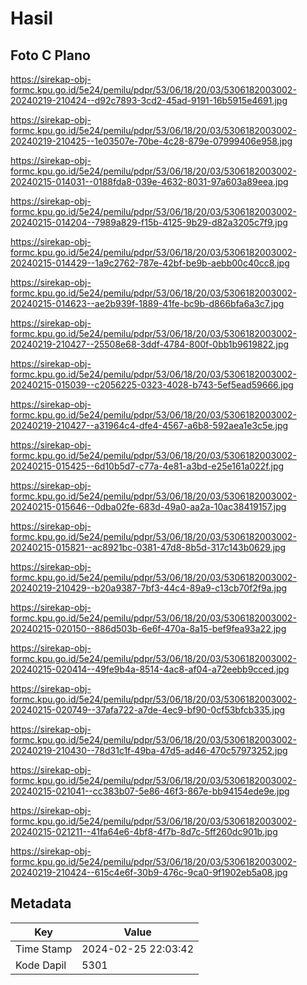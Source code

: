 # Hasil

## Foto C Plano

https://sirekap-obj-formc.kpu.go.id/5e24/pemilu/pdpr/53/06/18/20/03/5306182003002-20240219-210424--d92c7893-3cd2-45ad-9191-16b5915e4691.jpg

https://sirekap-obj-formc.kpu.go.id/5e24/pemilu/pdpr/53/06/18/20/03/5306182003002-20240219-210425--1e03507e-70be-4c28-879e-07999406e958.jpg

https://sirekap-obj-formc.kpu.go.id/5e24/pemilu/pdpr/53/06/18/20/03/5306182003002-20240215-014031--0188fda8-039e-4632-8031-97a603a89eea.jpg

https://sirekap-obj-formc.kpu.go.id/5e24/pemilu/pdpr/53/06/18/20/03/5306182003002-20240215-014204--7989a829-f15b-4125-9b29-d82a3205c7f9.jpg

https://sirekap-obj-formc.kpu.go.id/5e24/pemilu/pdpr/53/06/18/20/03/5306182003002-20240215-014429--1a9c2762-787e-42bf-be9b-aebb00c40cc8.jpg

https://sirekap-obj-formc.kpu.go.id/5e24/pemilu/pdpr/53/06/18/20/03/5306182003002-20240215-014623--ae2b939f-1889-41fe-bc9b-d866bfa6a3c7.jpg

https://sirekap-obj-formc.kpu.go.id/5e24/pemilu/pdpr/53/06/18/20/03/5306182003002-20240219-210427--25508e68-3ddf-4784-800f-0bb1b9619822.jpg

https://sirekap-obj-formc.kpu.go.id/5e24/pemilu/pdpr/53/06/18/20/03/5306182003002-20240215-015039--c2056225-0323-4028-b743-5ef5ead59666.jpg

https://sirekap-obj-formc.kpu.go.id/5e24/pemilu/pdpr/53/06/18/20/03/5306182003002-20240219-210427--a31964c4-dfe4-4567-a6b8-592aea1e3c5e.jpg

https://sirekap-obj-formc.kpu.go.id/5e24/pemilu/pdpr/53/06/18/20/03/5306182003002-20240215-015425--6d10b5d7-c77a-4e81-a3bd-e25e161a022f.jpg

https://sirekap-obj-formc.kpu.go.id/5e24/pemilu/pdpr/53/06/18/20/03/5306182003002-20240215-015646--0dba02fe-683d-49a0-aa2a-10ac38419157.jpg

https://sirekap-obj-formc.kpu.go.id/5e24/pemilu/pdpr/53/06/18/20/03/5306182003002-20240215-015821--ac8921bc-0381-47d8-8b5d-317c143b0629.jpg

https://sirekap-obj-formc.kpu.go.id/5e24/pemilu/pdpr/53/06/18/20/03/5306182003002-20240219-210429--b20a9387-7bf3-44c4-89a9-c13cb70f2f9a.jpg

https://sirekap-obj-formc.kpu.go.id/5e24/pemilu/pdpr/53/06/18/20/03/5306182003002-20240215-020150--886d503b-6e6f-470a-8a15-bef9fea93a22.jpg

https://sirekap-obj-formc.kpu.go.id/5e24/pemilu/pdpr/53/06/18/20/03/5306182003002-20240215-020414--49fe9b4a-8514-4ac8-af04-a72eebb9cced.jpg

https://sirekap-obj-formc.kpu.go.id/5e24/pemilu/pdpr/53/06/18/20/03/5306182003002-20240215-020749--37afa722-a7de-4ec9-bf90-0cf53bfcb335.jpg

https://sirekap-obj-formc.kpu.go.id/5e24/pemilu/pdpr/53/06/18/20/03/5306182003002-20240219-210430--78d31c1f-49ba-47d5-ad46-470c57973252.jpg

https://sirekap-obj-formc.kpu.go.id/5e24/pemilu/pdpr/53/06/18/20/03/5306182003002-20240215-021041--cc383b07-5e86-46f3-867e-bb94154ede9e.jpg

https://sirekap-obj-formc.kpu.go.id/5e24/pemilu/pdpr/53/06/18/20/03/5306182003002-20240215-021211--41fa64e6-4bf8-4f7b-8d7c-5ff260dc901b.jpg

https://sirekap-obj-formc.kpu.go.id/5e24/pemilu/pdpr/53/06/18/20/03/5306182003002-20240219-210424--615c4e6f-30b9-476c-9ca0-9f1902eb5a08.jpg


## Metadata

| Key        | Value               |
| ---------- | ------------------- |
| Time Stamp | 2024-02-25 22:03:42 |
| Kode Dapil | 5301                |



